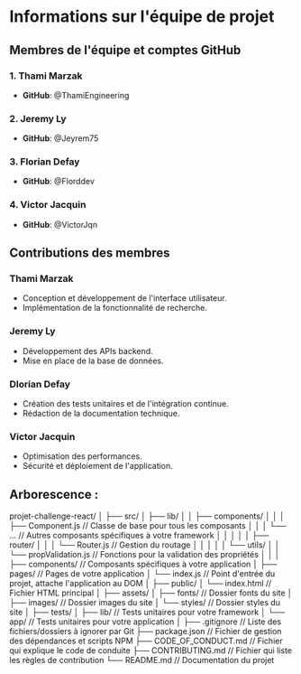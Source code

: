 # Informations sur l'équipe de projet

## Membres de l'équipe et comptes GitHub

### 1. Thami Marzak
- **GitHub**: @ThamiEngineering

### 2. Jeremy Ly
- **GitHub**: @Jeyrem75

### 3. Florian Defay
- **GitHub**: @Florddev

### 4. Victor Jacquin
- **GitHub**: @VictorJqn

## Contributions des membres

### Thami Marzak
- Conception et développement de l'interface utilisateur.
- Implémentation de la fonctionnalité de recherche.

### Jeremy Ly
- Développement des APIs backend.
- Mise en place de la base de données.

### Dlorian Defay
- Création des tests unitaires et de l'intégration continue.
- Rédaction de la documentation technique.

### Victor Jacquin
- Optimisation des performances.
- Sécurité et déploiement de l'application.

## Arborescence :
projet-challenge-react/
│
├── src/
│   ├── lib/
│   │   ├── components/
│   │   │   ├── Component.js // Classe de base pour tous les composants
│   │   │   └── ... // Autres composants spécifiques à votre framework
│   │   │
│   │   ├── router/
│   │   │   └── Router.js // Gestion du routage
│   │   │
│   │   └── utils/
│   │       └── propValidation.js // Fonctions pour la validation des propriétés
│   │
│   ├── components/ // Composants spécifiques à votre application
│   ├── pages/ // Pages de votre application
│   └── index.js // Point d'entrée du projet, attache l'application au DOM
│
├── public/
│   └── index.html // Fichier HTML principal
│
├── assets/
│   ├── fonts/ // Dossier fonts du site
│   ├── images/ // Dossier images du site
│   └── styles/ // Dossier styles du site
│
├── tests/
│   ├── lib/ // Tests unitaires pour votre framework
│   └── app/ // Tests unitaires pour votre application
│
├── .gitignore // Liste des fichiers/dossiers à ignorer par Git
├── package.json // Fichier de gestion des dépendances et scripts NPM
├── CODE_OF_CONDUCT.md // Fichier qui explique le code de conduite
├── CONTRIBUTING.md // Fichier qui liste les règles de contribution
└── README.md // Documentation du projet
